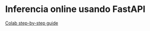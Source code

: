 # Inferencia online usando FastAPI

[Colab step-by-step guide](https://colab.research.google.com/drive/1uj78bEIYPScgIINB3TxSD1nziTJx5k0O)
